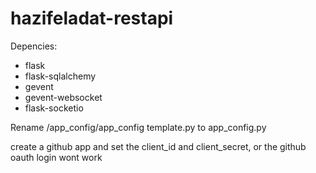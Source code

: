 # hazifeladat-restapi

Depencies:
- flask
- flask-sqlalchemy
- gevent
- gevent-websocket
- flask-socketio

Rename /app_config/app_config template.py to app_config.py

create a github app and set the client_id and client_secret, or the github oauth login wont work
